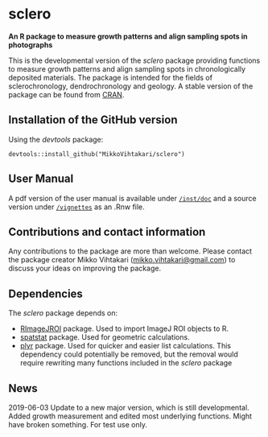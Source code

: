 sclero
======
**An R package to measure growth patterns and align sampling spots in photographs**

This is the developmental version of the *sclero* package providing functions to measure growth patterns and align sampling spots in chronologically deposited materials. The package is intended for the fields of sclerochronology, dendrochronology and geology. A stable version of the package can be found from [CRAN][CRAN].

Installation of the GitHub version
-------
Using the *devtools* package:
```{r}
devtools::install_github("MikkoVihtakari/sclero")
```

User Manual
-------
A pdf version of the user manual is available under [`/inst/doc`][doc] and a source version under [`/vignettes`][vignettes] as an .Rnw file.

Contributions and contact information
-------
Any contributions to the package are more than welcome. Please contact the package creator Mikko Vihtakari (<mikko.vihtakari@gmail.com>) to discuss your ideas on improving the package.

Dependencies
--------
The *sclero* package depends on:
- [RImageJROI][RImageJROI] package. Used to import ImageJ ROI objects to R.
- [spatstat][spatstat] package. Used for geometric calculations.
- [plyr][plyr] package. Used for quicker and easier list calculations. This dependency could potentially be removed, but the removal would require rewriting many functions included in the *sclero* package

News
-------
2019-06-03 Update to a new major version, which is still developmental. Added growth measurement and edited most underlying functions. Might have broken something. For test use only. 

[CRAN]: https://cran.r-project.org/package=sclero
[RImageJROI]: https://github.com/davidcsterratt/RImageJROI
[spatstat]: http://cran.r-project.org/web/packages/spatstat/index.html
[plyr]: https://github.com/hadley/plyr
[doc]: https://github.com/MikkoVihtakari/sclero/tree/master/inst/doc
[vignettes]: https://github.com/MikkoVihtakari/sclero/tree/master/vignettes
